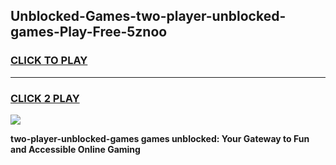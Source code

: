 
## Unblocked-Games-two-player-unblocked-games-Play-Free-5znoo
<h3>
<a href="https://premium76.site?title=two-player-unblocked-games&ref=20M">CLICK TO PLAY</a></h3>
<hr>

<h3>
<a href="https://premium76.site?title=two-player-unblocked-games&ref=20M">CLICK 2 PLAY</a>
  
</h3>

<a href="https://premium76.site?title=two-player-unblocked-games&ref=19M"><img src="https://clearcache.store/games.png"></a>


**two-player-unblocked-games games unblocked: Your Gateway to Fun and Accessible Online Gaming**
